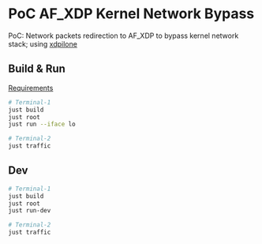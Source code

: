 # PoC AF_XDP Kernel Network Bypass

PoC: Network packets redirection to AF_XDP to bypass kernel network stack; using [xdpilone](https://docs.rs/xdpilone)


## Build & Run

[Requirements](../#Requirements)

```sh
# Terminal-1
just build
just root
just run --iface lo

# Terminal-2
just traffic
```

## Dev

```sh
# Terminal-1
just build
just root
just run-dev         

# Terminal-2
just traffic
```
